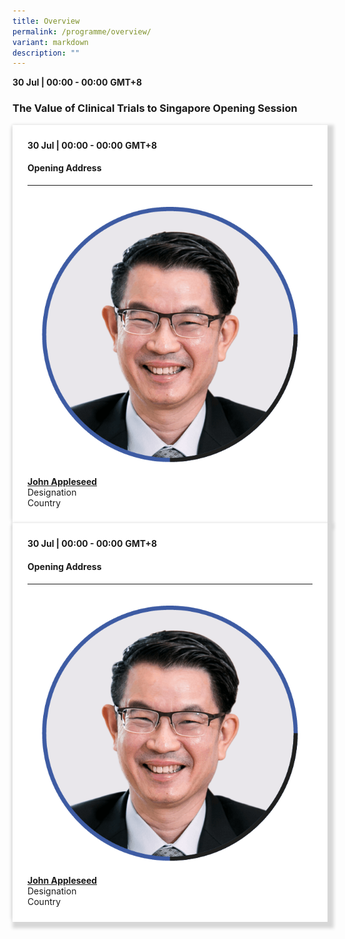 ```yaml
---
title: Overview
permalink: /programme/overview/
variant: markdown
description: ""
---
```

<div>
    <b>30 Jul | 00:00 - 00:00</b>&nbsp;<b>GMT+8</b>
    <h3>The Value of Clinical Trials to Singapore Opening Session</h3>
  </div>
  <section>
    <div class="bp-container">
      <div class="row">
        <div class="col is-full">
            <div class="row">
              <div class="col is-12">
                <div class="border bg-light h-100 position-relative">
                  <div class="p-4">
                    <div class="programme-time">
                      <b>30 Jul | 00:00 - 00:00</b>&nbsp;<b>GMT+8</b>
                    </div>
                    <h4 class="programme-title">Opening Address</h4>
                    <hr class="my-3 border-primary">
                    <div class="speakers px-2">
                      <div class="row">
                        <div class="col is-12 prog-speaker">
                          <div class="row">
                            <div class="col is-4">
                              <img alt="john Appleseed" src="/images/Speakers_John_Lim.png" class="speaker-image mb-4">
                            </div>
                            <div class="col is-8">
                              <div class="speaker-name text-ellipsis">
                                <a rel="noopener" class="speaker-name text-ellipsis" href="#"><b>John Appleseed</b></a>
                              </div>
                              <div class="text-ellipsis speaker-position">
                                Designation
                              </div>
                              <div class="text-ellipsis speaker-company">
                                Country
                              </div>
                            </div>
                          </div>
                        </div>
                      </div>
                    </div>
                  </div>
                </div>
              </div>
            </div>
            <div class="row">
              <div class="col is-12">
                <div class="border bg-light h-100 position-relative">
                  <div class="p-4">
                    <div class="programme-time">
                      <b>30 Jul | 00:00 - 00:00</b>&nbsp;<b>GMT+8</b>
                    </div>
                    <h4 class="programme-title">Opening Address</h4>
                    <hr class="my-3 border-primary">
                    <div class="speakers px-2">
                      <div class="row">
                        <div class="col is-12 prog-speaker">
                          <div class="row">
                            <div class="col is-4">
                              <img alt="john Appleseed" src="/images/Speakers_John_Lim.png" class="speaker-image mb-4">
                            </div>
                            <div class="col is-8">
                              <div class="speaker-name text-ellipsis">
                                <a rel="noopener" class="speaker-name text-ellipsis" href="#"><b>John Appleseed</b></a>
                              </div>
                              <div class="text-ellipsis speaker-position">
                                Designation
                              </div>
                              <div class="text-ellipsis speaker-company">
                                Country
                              </div>
                            </div>
                          </div>
                        </div>
                      </div>
                    </div>
                  </div>
                </div>
              </div>
            </div>
        </div>
      </div>
    </div>
  </section>
  
  <style type="text/css">
    hr.my-3 {
      margin-top: 0.75rem;
      margin-bottom: 0.75rem;
    }
  
    .is-left {
      text-align: left;
    }
    .content h4 {
      font-weight: 500;
      color: #337b9a !important;
      margin-top: 1rem;
    }
    .bg-light {
      background-color: #fff !important;
      box-shadow: 5px 5px 5px 5px rgb(215 215 215),
        -5px 0 6px -4px rgb(215 215 215);
    }
    .p-4 {
      padding: 1.5rem !important;
    }
    .content a {
      text-decoration: none;
    }
    .content h3 {
      margin-top: 1rem;
    }
  </style>
  